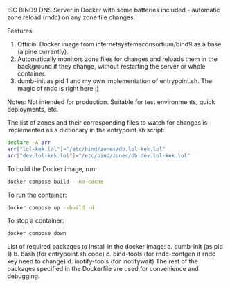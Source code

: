 ISC BIND9 DNS Server in Docker with some batteries included - automatic zone reload (rndc) on any zone file changes.

Features:
1. Official Docker image from internetsystemsconsortium/bind9 as a base (alpine currently).
2. Automatically monitors zone files for changes and reloads them in the background if they change, without restarting the server or whole container.
3. dumb-init as pid 1 and my own implementation of entrypoint.sh. The magic of rndc is right here :)

Notes:
Not intended for production. Suitable for test environments, quick deployments, etc.

The list of zones and their corresponding files to watch for changes is implemented as a dictionary in the entrypoint.sh script:
```bash
declare -A arr
arr["lol-kek.lol"]="/etc/bind/zones/db.lol-kek.lol"
arr["dev.lol-kek.lol"]="/etc/bind/zones/db.dev.lol-kek.lol"
```

To build the Docker image, run:
```bash
docker compose build --no-cache
```

To run the container:
```bash
docker compose up --build -d
```

To stop a container:
```bash
docker compose down
```

List of required packages to install in the docker image:
a. dumb-init (as pid 1)
b. bash (for entrypoint.sh code)
c. bind-tools (for rndc-confgen if rndc key need to change)
d. inotify-tools (for inotifywait)
The rest of the packages specified in the Dockerfile are used for convenience and debugging.

